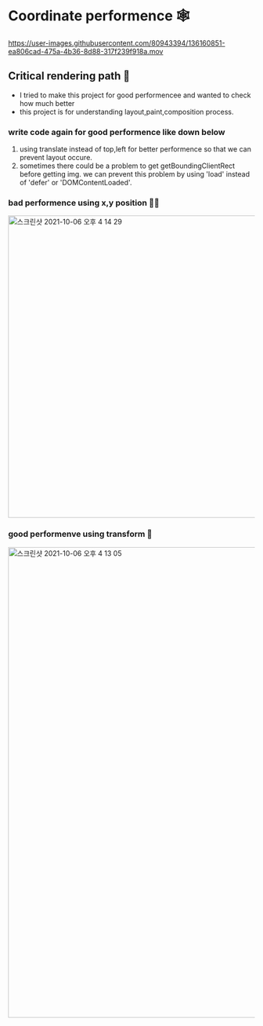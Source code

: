 # Coordinate performence 🕸



https://user-images.githubusercontent.com/80943394/136160851-ea806cad-475a-4b36-8d88-317f239f918a.mov


## Critical rendering path 🌈
- I tried to make this project for good performencee and wanted to check how much better
- this project is for understanding layout,paint,composition process.


### write code again for good performence like down below
1. using translate instead of top,left for better performence so that we can prevent layout occure.
2. sometimes  there could be a problem to get getBoundingClientRect before getting img.
we can prevent this problem by using 'load' instead of 'defer' or 'DOMContentLoaded'.


### bad performence using x,y position 💩❌
<img width="616" alt="스크린샷 2021-10-06 오후 4 14 29" src="https://user-images.githubusercontent.com/80943394/136159333-43c454b1-dd32-460c-9aea-ef7ec6fbd178.png">

### good performenve using transform 🥰
<img width="959" alt="스크린샷 2021-10-06 오후 4 13 05" src="https://user-images.githubusercontent.com/80943394/136161579-edaee4c3-b4cb-4e60-af01-3db98a0f4235.png">

